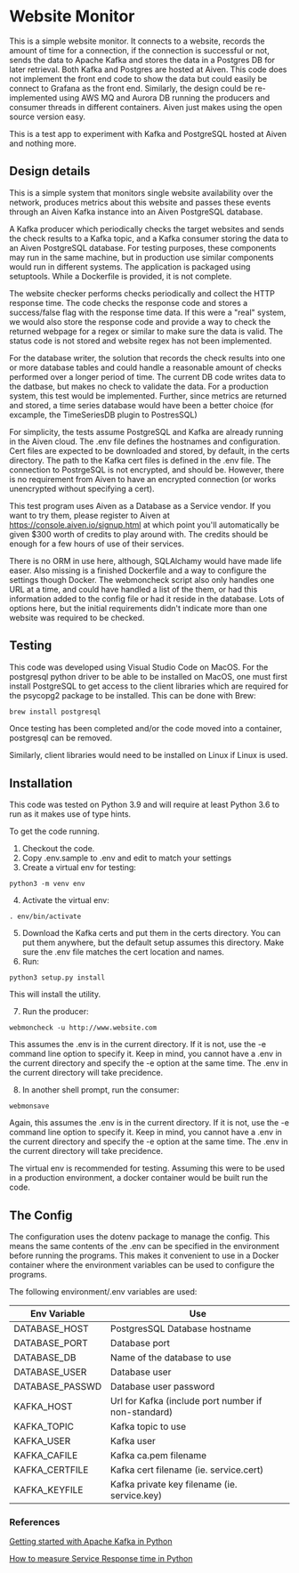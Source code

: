 # Website Monitor

This is a simple website monitor. It connects to a website, records the amount of time for a connection, if the connection is successful or not, sends the data to Apache Kafka and stores the data in a Postgres DB for later retrieval. Both Kafka and Postgres are hosted at Aiven. This code does not implement the front end code to show the data but could easily be connect to Grafana as the front end. Similarly, the design could be re-implemented using AWS MQ and Aurora DB running the producers and consumer threads in different containers. Aiven just makes using the open source version easy.

This is a test app to experiment with Kafka and PostgreSQL hosted at Aiven and nothing more.

## Design details

This is a simple system that monitors single website availability over the network, produces metrics about this website and passes these events through an Aiven Kafka instance into an Aiven PostgreSQL database.

A Kafka producer which periodically checks the target websites and sends the check results to a Kafka topic, and a Kafka consumer storing the data to an Aiven PostgreSQL database. For testing purposes, these components may run in the same machine, but in production use similar components would run in different systems. The application is packaged using setuptools. While a Dockerfile is provided, it is not complete.

The website checker performs checks periodically and collect the HTTP response time. The code checks the response code and stores a success/false flag with the response time data. If this were a "real" system, we would also store the response code and provide a way to check the returned webpage for a regex or similar to make sure the data is valid. The status code is not stored and website regex has not been implemented.

For the database writer, the solution that records the check results into one or more database tables and could handle a reasonable amount of checks performed over a longer period of time. The current DB code writes data to the datbase, but makes no check to validate the data. For a production system, this test would be implemented. Further, since metrics are returned and stored, a time series database would have been a better choice (for excample, the TimeSeriesDB plugin to PostresSQL)

For simplicity, the tests assume PostgreSQL and Kafka are already running in the Aiven cloud. The .env file defines the hostnames and configuration. Cert files are expected to be downloaded and stored, by default, in the certs directory. The path to the Kafka cert files is defined in the .env file. The connection to PostrgeSQL is not encrypted, and should be. However, there is no requirement from Aiven to have an encrypted connection (or works unencrypted without specifying a cert).

This test program uses Aiven as a Database as a Service vendor. If you want to try them, please register to Aiven at https://console.aiven.io/signup.html at which point you'll automatically be given $300 worth of credits to play around with. The credits should be enough for a few hours of use of their services.

There is no ORM in use here, although, SQLAlchamy would have made life easer. Also missing is a finished Dockerfile and a way to configure the settings though Docker. The webmoncheck script also only handles one URL at a time, and could have handled a list of the them, or had this information added to the config file or had it reside in the database. Lots of options here, but the initial requirements didn't indicate more than one website was required to be checked.

## Testing

This code was developed using Visual Studio Code on MacOS. For the postgresql python driver to be able to be installed on MacOS, one must first install PostgreSQL to get access to the client libraries which are required for the psycopg2 package to be installed. This can be done with Brew:

```bash
brew install postgresql
```

Once testing has been completed and/or the code moved into a container, postgresql can be removed.

Similarly, client libraries would need to be installed on Linux if Linux is used.

## Installation

This code was tested on Python 3.9 and will require at least Python 3.6 to run as it makes use of type hints.

To get the code running.

1. Checkout the code.
2. Copy .env.sample to .env and edit to match your settings
3. Create a virtual env for testing:

```
python3 -m venv env
```

4. Activate the virtual env:

```
. env/bin/activate
```

5. Download the Kafka certs and put them in the certs directory. You can put them anywhere, but the default setup assumes this directory.  Make sure the .env file matches the cert location and names.
6. Run:

```
python3 setup.py install
```

This will install the utility.

7. Run the producer:

```
webmoncheck -u http://www.website.com
```

This assumes the .env is in the current directory. If it is not, use the -e command line option to specify it. Keep in mind, you cannot have a .env in the current directory and specify the -e option at the same time. The .env in the current directory will take precidence.

8. In another shell prompt, run the consumer:

```
webmonsave
```

Again, this assumes the .env is in the current directory. If it is not, use the -e command line option to specify it. Keep in mind, you cannot have a .env in the current directory and specify the -e option at the same time. The .env in the current directory will take precidence.

The virtual env is recommended for testing. Assuming this were to be used in a production environment, a docker container would be built run the code.

## The Config

The configuration uses the dotenv package to manage the config. This means the same contents of the .env can be specified in the environment before running the programs. This makes it convenient to use in a Docker container where the environment variables can be used to configure the programs.

The following environment/.env variables are used:

| Env Variable | Use |
|--------------|-----|
| DATABASE_HOST | PostgresSQL Database hostname |
| DATABASE_PORT | Database port |
| DATABASE_DB | Name of the database to use |
| DATABASE_USER | Database user |
| DATABASE_PASSWD | Database user password |
| KAFKA_HOST | Url for Kafka (include port number if non-standard) |
| KAFKA_TOPIC | Kafka topic to use |
| KAFKA_USER | Kafka user |
| KAFKA_CAFILE | Kafka ca.pem filename |
| KAFKA_CERTFILE | Kafka cert filename (ie. service.cert) |
| KAFKA_KEYFILE | Kafka private key filename (ie. service.key) |

### References

[Getting started with Apache Kafka in Python](https://towardsdatascience.com/getting-started-with-apache-kafka-in-python-604b3250aa05)

[How to measure Service Response time in Python](https://stackoverflow.com/questions/43252542/how-to-measure-server-response-time-for-python-requests-post-request#43260678)